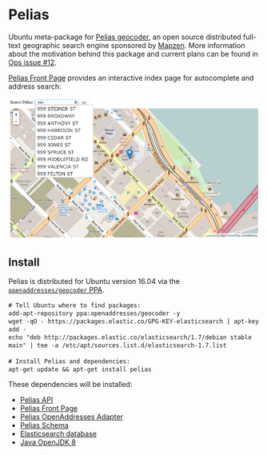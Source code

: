Pelias
======

Ubuntu meta-package for [Pelias geocoder](https://github.com/pelias),
an open source distributed full-text geographic search engine sponsored
by [Mapzen](http://mapzen.com). More information about the motivation
behind this package and current plans can be found in
[Ops issue #12](https://github.com/openaddresses/openaddresses-ops/issues/12).

[Pelias Front Page](https://github.com/openaddresses/pelias-frontpage-ubuntu-xenial)
provides an interactive index page for autocomplete and address search:

![pelias-frontpage screen shot](pelias.png)

Install
-------

Pelias is distributed for Ubuntu version 16.04 via the
[`openaddresses/geocoder` PPA](https://launchpad.net/~openaddresses/+archive/ubuntu/geocoder).

    # Tell Ubuntu where to find packages:
    add-apt-repository ppa:openaddresses/geocoder -y
    wget -qO - https://packages.elastic.co/GPG-KEY-elasticsearch | apt-key add -
    echo "deb http://packages.elastic.co/elasticsearch/1.7/debian stable main" | tee -a /etc/apt/sources.list.d/elasticsearch-1.7.list
    
    # Install Pelias and dependencies:
    apt-get update && apt-get install pelias

These dependencies will be installed:

* [Pelias API](https://github.com/openaddresses/pelias-api-ubuntu-xenial)
* [Pelias Front Page](https://github.com/openaddresses/pelias-frontpage-ubuntu-xenial)
* [Pelias OpenAddresses Adapter](https://github.com/openaddresses/pelias-openaddresses-ubuntu-xenial)
* [Pelias Schema](https://github.com/openaddresses/pelias-schema-ubuntu-xenial)
* [Elasticsearch database](https://www.elastic.co/products/elasticsearch)
* [Java OpenJDK 8](http://openjdk.java.net)
